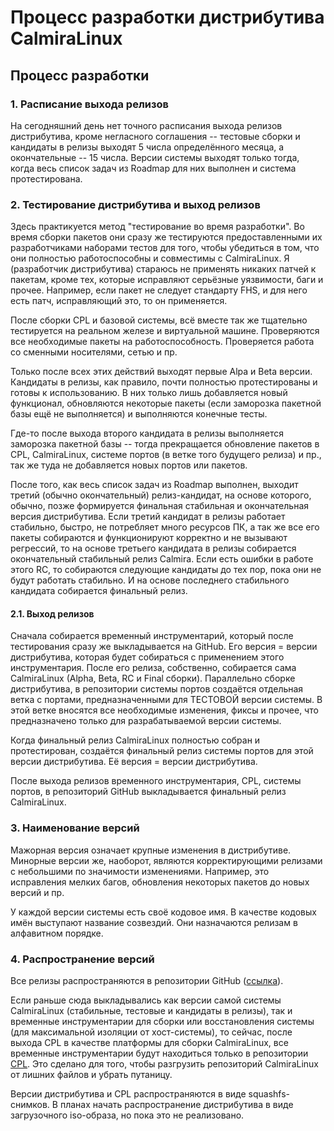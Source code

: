 # Процесс разработки дистрибутива CalmiraLinux

## Процесс разработки

### 1. Расписание выхода релизов

На сегодняшний день нет точного расписания выхода релизов дистрибутива, кроме
негласного соглашения -- тестовые сборки и кандидаты в релизы выходят 5 числа
определённого месяца, а окончательные -- 15 числа. Версии системы выходят
только тогда, когда весь список задач из Roadmap для них выполнен и система
протестирована.

### 2. Тестирование дистрибутива и выход релизов

Здесь практикуется метод "тестирование во время разработки". Во время сборки
пакетов они сразу же тестируются предоставленными их разработчиками наборами
тестов для того, чтобы убедиться в том, что они полностью работоспособны и
совместимы с CalmiraLinux. Я (разработчик дистрибутива) стараюсь не применять
никаких патчей к пакетам, кроме тех, которые исправляют серьёзные уязвимости,
баги и прочее. Например, если пакет не следует стандарту FHS, и для него есть
патч, исправляющий это, то он применяется.

После сборки CPL и базовой системы, всё вместе так же тщательно тестируется на
реальном железе и виртуальной машине. Проверяются все необходимые пакеты на
работоспособность. Проверяется работа со сменными носителями, сетью и пр.

Только после всех этих действий выходят первые Alpa и Beta версии. Кандидаты в
релизы, как правило, почти полностью протестированы и готовы к использованию. В
них только лишь добавляется новый функционал, обновляются некоторые пакеты
(если заморозка пакетной базы ещё не выполняется) и выполняются конечные тесты.

Где-то после выхода второго кандидата в релизы выполняется заморозка пакетной
базы -- тогда прекращается обновление пакетов в CPL, CalmiraLinux, системе
портов (в ветке того будущего релиза) и пр., так же туда не добавляется новых
портов или пакетов.

После того, как весь список задач из Roadmap выполнен, выходит третий (обычно
окончательный) релиз-кандидат, на основе которого, обычно, позже формируется
финальная стабильная и окончательная версия дистрибутива. Если третий кандидат
в релизы работает стабильно, быстро, не потребляет много ресурсов ПК, а так же
все его пакеты собираются и функционируют корректно и не вызывают регрессий, то
на основе третьего кандидата в релизы собирается окончательный стабильный релиз
Calmira. Если есть ошибки в работе этого RC, то собираются следующие кандидаты
до тех пор, пока они не будут работать стабильно. И на основе последнего
стабильного кандидата собирается финальный релиз.

#### 2.1. Выход релизов

Сначала собирается временный инструментарий, который после тестирования сразу
же выкладывается на GitHub. Его версия = версии дистрибутива, которая будет
собираться с применением этого инструментария. После его релиза, собственно,
собирается сама CalmiraLinux (Alpha, Beta, RC и Final сборки). Параллельно
сборке дистрибутива, в репозитории системы портов создаётся отдельная ветка с
портами, предназначенными для ТЕСТОВОЙ версии системы. В этой ветке вносятся
все необходимые изменения, фиксы и прочее, что предназначено только для
разрабатываемой версии системы.

Когда финальный релиз CalmiraLinux полностью собран и протестирован, создаётся
финальный релиз системы портов для этой версии дистрибутива. Её версия = версии
дистрибутива.

После выхода релизов временного инструментария, CPL, системы портов, в
репозиторий GitHub выкладывается финальный релиз CalmiraLinux.

### 3. Наименование версий

Мажорная версия означает крупные изменения в дистрибутиве. Минорные версии же,
наоборот, являются корректирующими релизами с небольшими по значимости
изменениями. Например, это исправления мелких багов, обновления некоторых
пакетов до новых версий и пр.

У каждой версии системы есть своё кодовое имя. В качестве кодовых имён
выступают название созвездий. Они назначаются релизам в алфавитном порядке.

### 4. Распространение версий

Все релизы распространяются в репозитории GitHub ([ссылка](https://github.com/CalmiraLinux/CalmiraLinux/releases)).

Если раньше сюда выкладывались как версии самой системы CalmiraLinux (стабильные,
тестовые и кандидаты в релизы), так и временные инструментарии для сборки или
восстановления системы (для максимальной изоляции от хост-системы), то сейчас,
после выхода CPL в качестве платформы для сборки CalmiraLinux, все временные
инструментарии будут находиться только в репозитории [CPL](https://github.com/CalmiraLinux/CPL).
Это сделано для того, чтобы разгрузить репозиторий CalmiraLinux от лишних файлов
и убрать путаницу.

Версии дистрибутива и CPL распространяются в виде squashfs-снимков. В планах
начать распространение дистрибутива в виде загрузочного iso-образа, но пока
это не реализовано.
